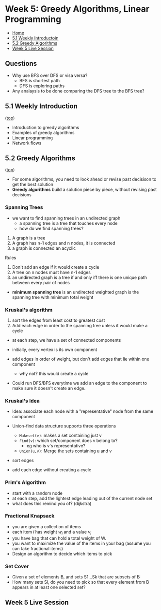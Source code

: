 # Week 5: Greedy Algorithms, Linear Programming

- [Home](/README.md#async-table-of-contents)
- [5.1 Weekly Introductoin](#51-weekly-introduction)
- [5.2 Greedy Algorithms](#52-greedy-algorithms)
- [Week 5 Live Session](#week-5-live-session)

## Questions
- Why use BFS over DFS or visa versa?
  - BFS is shortest path
  - DFS is exploring paths
- Any analaysis to be done comparing the DFS tree to the BFS tree?

## 5.1 Weekly Introduction
([top](#week-5-greedy-algorithms-linear-programming))

- Introduction to greedy algorithms
- Examples of greedy algorithms
- Linear programming
- Network flows

## 5.2 Greedy Algorithms
([top](#week-5-greedy-algorithms-linear-programming))

- For some algorithms, you need to look ahead or revise past decisison to get the best solution
- **Greedy algorithms** build a solution piece by piece, without revising past decisions

### Spanning Trees
- we want to find spanning trees in an undirected graph
  - a spanning tree is a tree that touches every node
  - how do we find spanning trees?

1. A graph is a tree
2. A graph has n-1 edges and n nodes, it is connected
3. a graph is connected an acyclic


Rules
1. Don't add an edge if it would create a cycle
2. A tree on n nodes must have n-1 edges
3. an undirected graph is a tree if and only iff there is one unique path between every pair of nodes

- **minimum spanning tree** is an undirected weighted graph is the spanning tree with minimum total weight

### Kruskal's algorithm
1. sort the edges from least cost to greatest cost
2. Add each edge in order to the spanning tree unless it would make a cycle

- at each step, we have a set of connected components
- initially, every vertex is its own component
- add edges in order of weight, but don't add edges that lie within one component
    - why not? this would create a cycle

- Could run DFS/BFS everytime we add an edge to the component to make sure it doesn't create an edge.
### Kruskal's Idea
- Idea:  associate each node with a "representative" node from the same component
- Union-find data structure supports three operations
  - `Makeset(v)`: makes a set containing just v
  - `Find(v)`: which set/component does v belong to?
    - eg who is v's representative?
  - `Union(u,v)`: Merge the sets containing u and v

- sort edges
- add each edge without creating a cycle

### Prim's Algorithm
- start with a random node
- at each step, add the lightest edge leading out of the current node set
- what does this remind you of? (dijkstra)

### Fractional Knapsack
- you are given a collection of items
- each item *i* has weight $w_i$ and a value $v_i$
- you have bag that can hold a total weight of W.
- you want to maximize the value of the items in your bag (assume you can take fractional items)
- Design an algorithm to decide which items to pick

### Set Cover
- Given a set of elements B, and sets S1...Sk that are subsets of B
- How many sets Si, do you need to pick so that every element from B appears in at least one selected set?

## Week 5 Live Session